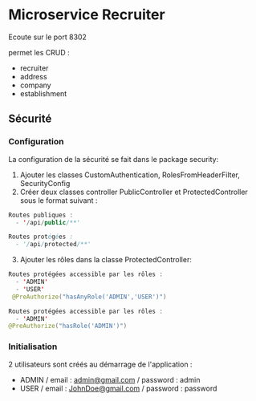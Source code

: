 # Microservice Recruiter

Ecoute sur le port 8302

permet les CRUD :
  - recruiter
  - address
  - company
  - establishment

## Sécurité

### Configuration

La configuration de la sécurité se fait dans le package security:

1. Ajouter les classes CustomAuthentication, RolesFromHeaderFilter, SecurityConfig
2. Créer deux classes controller PublicController et ProtectedController sous le format suivant :

```java
Routes publiques :
  - '/api/public/**'

Routes protégées :
  - '/api/protected/**'
```

3. Ajouter les rôles dans la classe ProtectedController:
    
```java
Routes protégées accessible par les rôles :
  - 'ADMIN'
  - 'USER'
 @PreAuthorize("hasAnyRole('ADMIN','USER')")

Routes protégées accessible par les rôles :
  - 'ADMIN'
@PreAuthorize("hasRole('ADMIN')")
```

### Initialisation

2 utilisateurs sont créés au démarrage de l'application :
  - ADMIN / email : admin@gmail.com  / password : admin
  - USER / email : JohnDoe@gmail.com / password : password